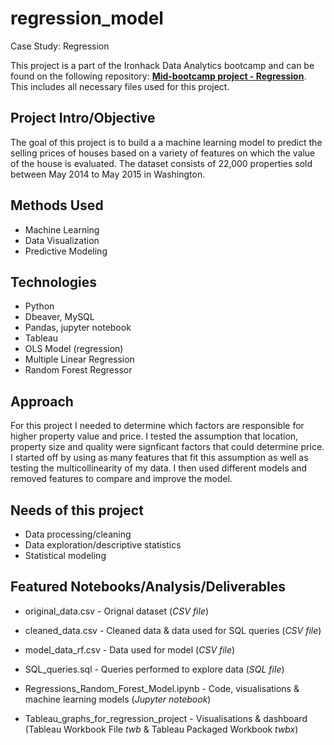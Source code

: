 # regression_model

Case Study: Regression

This project is a part of the Ironhack Data Analytics bootcamp and can be found on the following repository: [**Mid-bootcamp project - Regression**](https://github.com/ironhack-edu/data_mid_bootcamp_project_regression). This includes all necessary files used for this project. 



## Project Intro/Objective

The goal of this project is to build a a machine learning model to predict the selling prices of houses based on a variety of features on which the value of the house is evaluated. The dataset consists of 22,000 properties sold between May 2014 to May 2015 in Washington.

## Methods Used

- Machine Learning
- Data Visualization
- Predictive Modeling



## Technologies

- Python
- Dbeaver, MySQL
- Pandas, jupyter notebook
- Tableau
- OLS Model (regression)
- Multiple Linear Regression
- Random Forest Regressor



## Approach

For this project I needed to determine which factors are responsible for higher property value and price. I tested the assumption that location, property size and quality were signficant factors that could determine price. I started off by using as many features that fit this assumption as well as testing the multicollinearity of my data. I then used different models and removed features to compare and improve the model.

## Needs of this project

- Data processing/cleaning
- Data exploration/descriptive statistics
- Statistical modeling

## Featured Notebooks/Analysis/Deliverables

- original_data.csv - Orignal dataset (*CSV file*)

- cleaned_data.csv - Cleaned data & data used for SQL queries (*CSV file*)

- model_data_rf.csv - Data used for model (*CSV file*)

- SQL_queries.sql - Queries performed to explore data (*SQL file*)

- Regressions_Random_Forest_Model.ipynb - Code, visualisations & machine learning models (*Jupyter notebook*)

- Tableau_graphs_for_regression_project - Visualisations & dashboard (Tableau Workbook File *twb* & Tableau Packaged Workbook *twbx*)

